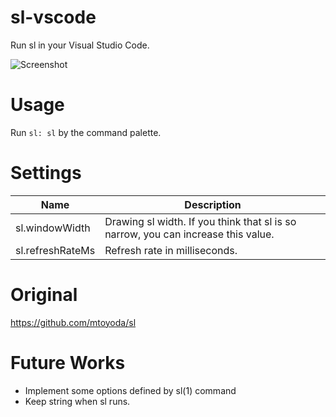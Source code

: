# sl-vscode

Run sl in your Visual Studio Code.

![Screenshot](https://user-images.githubusercontent.com/7788821/187077131-14265651-599e-4751-a9ce-b5f72f510ee0.gif)

# Usage

Run `sl: sl` by the command palette.

# Settings

| Name             | Description                                                                       |
| ---------------- | --------------------------------------------------------------------------------- |
| sl.windowWidth   | Drawing sl width. If you think that sl is so narrow, you can increase this value. |
| sl.refreshRateMs | Refresh rate in milliseconds.                                                     |

# Original

https://github.com/mtoyoda/sl

# Future Works

- Implement some options defined by sl(1) command
- Keep string when sl runs.
